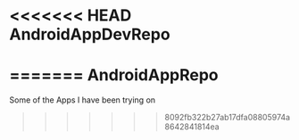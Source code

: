 <<<<<<< HEAD
AndroidAppDevRepo
=================
=======
AndroidAppRepo
==============

Some of the Apps I have been trying on
>>>>>>> 8092fb322b27ab17dfa08805974a8642841814ea
